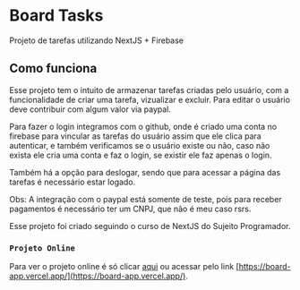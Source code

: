 # Board Tasks

Projeto de tarefas utilizando NextJS + Firebase

## Como funciona

Esse projeto tem o intuito de armazenar tarefas criadas pelo usuário, com a funcionalidade de criar uma tarefa, vizualizar e excluir. Para editar o usuário deve contribuir com algum valor via paypal.

Para fazer o login integramos com o github, onde é criado uma conta no firebase para vincular as tarefas do usuário assim que ele clica para autenticar, e também verificamos se o usuário existe ou não, caso não exista ele cria uma conta e faz o login, se existir ele faz apenas o login.

Também há a opção para deslogar, sendo que para acessar a página das tarefas é necessário estar logado.

Obs: A integração com o paypal está somente de teste, pois para receber pagamentos é necessário ter um CNPJ, que não é meu caso rsrs.

Esse projeto foi criado seguindo o curso de NextJS do Sujeito Programador.

### `Projeto Online`

Para ver o projeto online é só clicar [aqui](https://board-app.vercel.app/) ou acessar pelo link [https://board-app.vercel.app/](https://board-app.vercel.app/).

